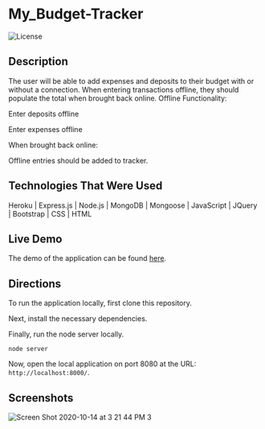 # My_Budget-Tracker

![License](https://img.shields.io/badge/License-MIT%20License-green?style=flat-square.svg)

## Description

The user will be able to add expenses and deposits to their budget with or without a connection. When entering transactions offline, they should populate the total when brought back online.
Offline Functionality:

Enter deposits offline

Enter expenses offline

When brought back online:

Offline entries should be added to tracker.

## Technologies That Were Used
Heroku | Express.js | Node.js | MongoDB | Mongoose | JavaScript | JQuery | Bootstrap | CSS | HTML

## Live Demo

The demo of the application can be found [here](https://sleepy-everglades-74491.herokuapp.com/).

## Directions

To run the application locally, first clone this repository.
	
Next, install the necessary dependencies.
	
Finally, run the node server locally.

	node server
	
Now, open the local application on port 8080 at the URL: `http://localhost:8000/`.


## Screenshots
![Screen Shot 2020-10-14 at 3 21 44 PM 3](https://user-images.githubusercontent.com/64044377/96041230-1a28cd00-0e31-11eb-8708-22b135541764.png)


